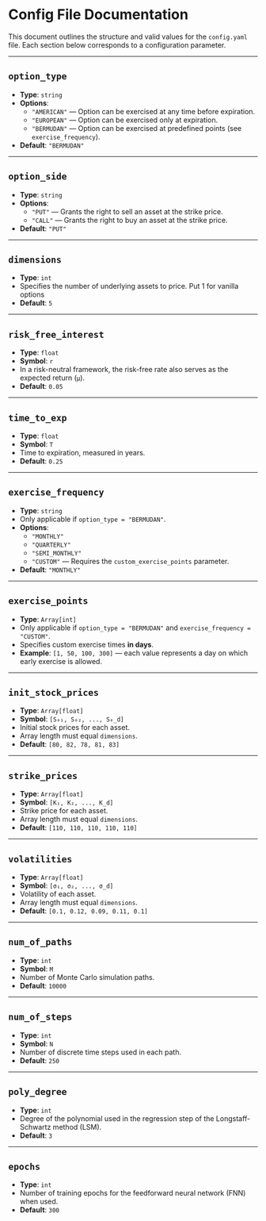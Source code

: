 # Config File Documentation

This document outlines the structure and valid values for the `config.yaml` file. Each section below corresponds to a configuration parameter.

---

## `option_type`
- **Type**: `string`  
- **Options**:
  - `"AMERICAN"` — Option can be exercised at any time before expiration.
  - `"EUROPEAN"` — Option can be exercised only at expiration.
  - `"BERMUDAN"` — Option can be exercised at predefined points (see `exercise_frequency`).
- **Default**: `"BERMUDAN"`

---

## `option_side`
- **Type**: `string`  
- **Options**:
  - `"PUT"` — Grants the right to sell an asset at the strike price.
  - `"CALL"` — Grants the right to buy an asset at the strike price.
- **Default**: `"PUT"`

---

## `dimensions`
- **Type**: `int`  
- Specifies the number of underlying assets to price. Put 1 for vanilla options
- **Default**: `5`

---

## `risk_free_interest`
- **Type**: `float`  
- **Symbol**: `r`  
- In a risk-neutral framework, the risk-free rate also serves as the expected return (`μ`).  
- **Default**: `0.05`

---

## `time_to_exp`
- **Type**: `float`  
- **Symbol**: `T`  
- Time to expiration, measured in years.
- **Default**: `0.25`

---

## `exercise_frequency`
- **Type**: `string`  
- Only applicable if `option_type = "BERMUDAN"`.
- **Options**:
  - `"MONTHLY"`
  - `"QUARTERLY"`
  - `"SEMI_MONTHLY"`
  - `"CUSTOM"` — Requires the `custom_exercise_points` parameter.
- **Default**: `"MONTHLY"`

---

## `exercise_points`
- **Type**: `Array[int]`  
- Only applicable if `option_type = "BERMUDAN"` and `exercise_frequency = "CUSTOM"`.  
- Specifies custom exercise times **in days**.  
- **Example**: `[1, 50, 100, 300]` — each value represents a day on which early exercise is allowed.


---

## `init_stock_prices`
- **Type**: `Array[float]`  
- **Symbol**: `[S₀₁, S₀₂, ..., S₀_d]`  
- Initial stock prices for each asset.  
- Array length must equal `dimensions`.
- **Default**: `[80, 82, 78, 81, 83]`

---

## `strike_prices`
- **Type**: `Array[float]`  
- **Symbol**: `[K₁, K₂, ..., K_d]`  
- Strike price for each asset.  
- Array length must equal `dimensions`.
- **Default**: `[110, 110, 110, 110, 110]`

---

## `volatilities`
- **Type**: `Array[float]`  
- **Symbol**: `[σ₁, σ₂, ..., σ_d]`  
- Volatility of each asset.  
- Array length must equal `dimensions`.
- **Default**: `[0.1, 0.12, 0.09, 0.11, 0.1]`

---

## `num_of_paths`
- **Type**: `int`  
- **Symbol**: `M`  
- Number of Monte Carlo simulation paths.
- **Default**: `10000`

---

## `num_of_steps`
- **Type**: `int`  
- **Symbol**: `N`  
- Number of discrete time steps used in each path.
- **Default**: `250`

---

## `poly_degree`
- **Type**: `int`  
- Degree of the polynomial used in the regression step of the Longstaff-Schwartz method (LSM).
- **Default**: `3`

---

## `epochs`
- **Type**: `int`  
- Number of training epochs for the feedforward neural network (FNN) when used.
- **Default**: `300`
